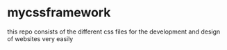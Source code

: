# mycssframework
this repo consists of the different css files for the development and design of websites very easily
